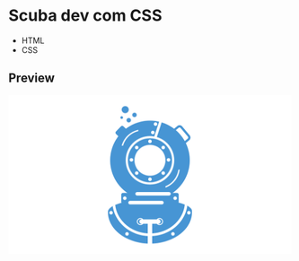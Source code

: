 # Scuba dev com CSS

- HTML
- CSS

## Preview

<div align="center">
  <img src="preview.png" alt="Preview do desenho">
</div>